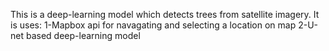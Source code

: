 This is a deep-learning model which detects trees from satellite imagery.
It is uses:
1-Mapbox api for navagating and selecting a location on map
2-U-net based deep-learning model
